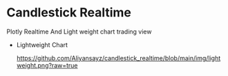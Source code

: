 # Candlestick Realtime

Plotly Realtime And Light weight chart trading view

* Lightweight Chart

  https://github.com/Aliyansayz/candlestick_realtime/blob/main/img/lightweight.png?raw=true
